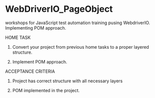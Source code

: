 # WebDriverIO_PageObject
workshops for JavaScript test automation training pusing WebdriverIO. Implementing POM approach.

HOME TASK 

1.    Convert your project from previous home tasks to a proper layered structure. 

2.    Implement POM approach. 

ACCEPTANCE CRITERIA 

1.    Project has correct structure with all necessary layers 

2.    POM implemented in the project. 
